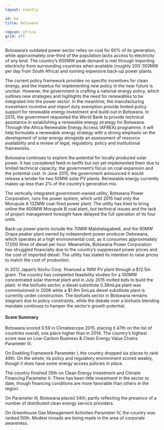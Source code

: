 ```yaml
---
layout: country

id: bw
title: Botswana

region: africa
grid: off
---
```

Botswana’s outdated power sector relies on coal for 60% of its generation, while approximately one-third of the population lacks access to electricity of any kind. The country’s 600MW peak demand is met through importing electricity from surrounding countries when available (roughly 200-300MW per day from South Africa) and running expensive back-up power plants.

The current policy framework provides no specific incentives for clean energy, and the impetus for implementing new policy in the near future is unclear. However, the government is crafting a national energy policy, which outlines new strategies and highlights the need for renewables to be integrated into the power sector. In the meantime, the manufacturing investment incentive and import duty exemption provide limited policy support for renewable energy investment and build-out in Botswana.
In 2015, the government requested the World Bank to provide technical assistance in establishing a renewable energy strategy for Botswana. Through the Africa Renewable Energy Access (AFREA) programme, it will help formulate a renewable energy strategy with a strong emphasis on the development of solar energy alongside an assessment of resource availability and a review of legal, regulatory, policy and institutional frameworks.

Botswana continues to explore the potential for locally produced solar power. It has considered feed-in tariffs but not yet implemented them due to limited technical capacity, the government’s focus on coal expansion and the potential cost. In June 2015, the government announced it would release a tender for two 50MW solar PV plants. Renewable energy currently makes up less than 2% of the country’s generation mix.

The vertically integrated government-owned utility, Botswana Power Corporation, runs the power system, which until 2015 had only the Morupule A 132MW coal-fired power plant. The utility has tried to bring online the 600MW Morupule B coal plant, but technical issues and the lack of project management foresight have delayed the full operation of its four units.

Back-up power plants include the 70MW Matshelagabedi, and the 90MW Orapa peaker plant owned by independent power producer Debswana, which operates at a high environmental cost, as it consumes approximately 17,000 litres of diesel per hour. Meanwhile, Botswana Power Corporation has struggled financially due to the country’s suppressed power prices and the cost of imported diesel. The utility has stated its intention to raise prices to match the cost of production.

In 2012 Japan’s Itochu Corp. financed a 1MW PV plant through a $12.5m grant. The country has completed feasibility studies for a 100MW concentrated solar thermal plant and in July 2015 invited bids to build the plant. In the biofuels sector, a diesel substitute 0.36mLpa plant was commissioned in 2006 while a $1.9m 5mLpa diesel substitute plant is currently under construction. The biofuels sector in Botswana remains stagnant due to policy constraints, while the debate over a biofuels blending mandate continues to hamper the sector’s growth potential.

#### Score Summary

Botswana scored 0.59 in Climatescope 2015, placing it 47th on the list of countries overall, one place higher than in 2014. The country’s highest score was on Low-Carbon Business & Clean Energy Value Chains Parameter III. 

On Enabling Framework Parameter I, the country dropped six places to rank 49th. On the whole, its policy and regulatory environment scored weakly, though it does have some energy access policies in place.

The country finished 35th on Clean Energy Investment and Climate Financing Parameter II. There has been little investment in the sector to date, though financing conditions are more favorable than others in the region. 

On Parameter III, Botswana placed 34th, partly reflecting the presence of a number of distributed clean energy service providers.

On Greenhouse Gas Management Activities Parameter IV, the country was ranked 50th. Modest inroads are being made in the area of corporate awareness.
